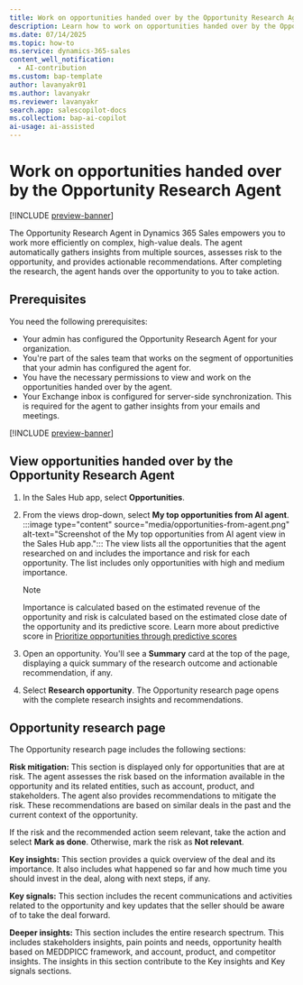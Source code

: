 ```yaml
---
title: Work on opportunities handed over by the Opportunity Research Agent
description: Learn how to work on opportunities handed over by the Opportunity Research Agent. 
ms.date: 07/14/2025
ms.topic: how-to
ms.service: dynamics-365-sales
content_well_notification:
  - AI-contribution
ms.custom: bap-template
author: lavanyakr01
ms.author: lavanyakr
ms.reviewer: lavanyakr
search.app: salescopilot-docs
ms.collection: bap-ai-copilot
ai-usage: ai-assisted
---
```


# Work on opportunities handed over by the Opportunity Research Agent

[!INCLUDE [preview-banner](~/../shared-content/shared/preview-includes/preview-banner.md)]

The Opportunity Research Agent in Dynamics 365 Sales empowers you to work more efficiently on complex, high-value deals. The agent automatically gathers insights from multiple sources, assesses risk to the opportunity, and provides actionable recommendations. After completing the research, the agent hands over the opportunity to you to take action.

## Prerequisites

You need the following prerequisites:

- Your admin has configured the Opportunity Research Agent for your organization. 
- You're part of the sales team that works on the segment of opportunities that your admin has configured the agent for.
- You have the necessary permissions to view and work on the opportunities handed over by the agent.
- Your Exchange inbox is configured for server-side synchronization. This is required for the agent to gather insights from your emails and meetings.

[!INCLUDE [preview-banner](~/../shared-content/shared/preview-includes/preview-note-d365.md)]

## View opportunities handed over by the Opportunity Research Agent

1. In the Sales Hub app, select **Opportunities**.

1. From the views drop-down, select **My top opportunities from AI agent**.  
   :::image type="content" source="media/opportunities-from-agent.png" alt-text="Screenshot of the My top opportunities from AI agent view in the Sales Hub app.":::
   The view lists all the opportunities that the agent researched on and includes the importance and risk for each opportunity. The list includes only opportunities with high and medium importance.
   > [!NOTE]
   > Importance is calculated based on the estimated revenue of the opportunity and risk is calculated based on the estimated close date of the opportunity and its predictive score. Learn more about predictive score in [Prioritize opportunities through predictive scores](work-predictive-opportunity-scoring.md)

1. Open an opportunity.
   You'll see a **Summary** card at the top of the page, displaying a quick summary of the research outcome and actionable recommendation, if any.
1. Select **Research opportunity**.
   The Opportunity research page opens with the complete research insights and recommendations.

## Opportunity research page

The Opportunity research page includes the following sections:

**Risk mitigation:** This section is displayed only for opportunities that are at risk. The agent assesses the risk based on the information available in the opportunity and its related entities, such as account, product, and stakeholders. The agent also provides recommendations to mitigate the risk. These recommendations are based on similar deals in the past and the current context of the opportunity.

If the risk and the recommended action seem relevant, take the action and select **Mark as done**. Otherwise, mark the risk as **Not relevant**.

**Key insights:** This section provides a quick overview of the deal and its importance. It also includes what happened so far and how much time you should invest in the deal, along with next steps, if any.

**Key signals:** This section includes the recent communications and activities related to the opportunity and key updates that the seller should be aware of to take the deal forward.

**Deeper insights:** This section includes the entire research spectrum. This includes stakeholders insights, pain points and needs, opportunity health based on MEDDPICC framework, and account, product, and competitor insights. The insights in this section contribute to the Key insights and Key signals sections.
